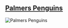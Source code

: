 ## [Palmers Penguins](https://github.com/TurnerHaa/tidy-tuesday/blob/main/2025-04-15_Penguins)
![Palmers Penguins](https://github.com/TurnerHaa/tidy-tuesday/blob/main/2025-04-15_Pokemon/PalmerPenguins.png)